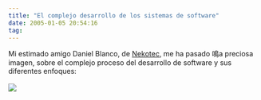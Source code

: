 ```yaml
---
title: "El complejo desarrollo de los sistemas de software"
date: 2005-01-05 20:54:16
tag: 
---
```

Mi estimado amigo Daniel Blanco, de <a target="_blank" href="http://www.nekotec.com.mx">Nekotec</a>, me ha pasado 鳴a preciosa imagen, sobre el complejo proceso del desarrollo de software y sus diferentes enfoques:<br/><br/><a href="http://../../../files/pics/elsitema.jpg"><img vspace="0" hspace="0" border="0" src="../../../files/pics/elsitema-mini.jpg"/></a><br/><br/><br/>
